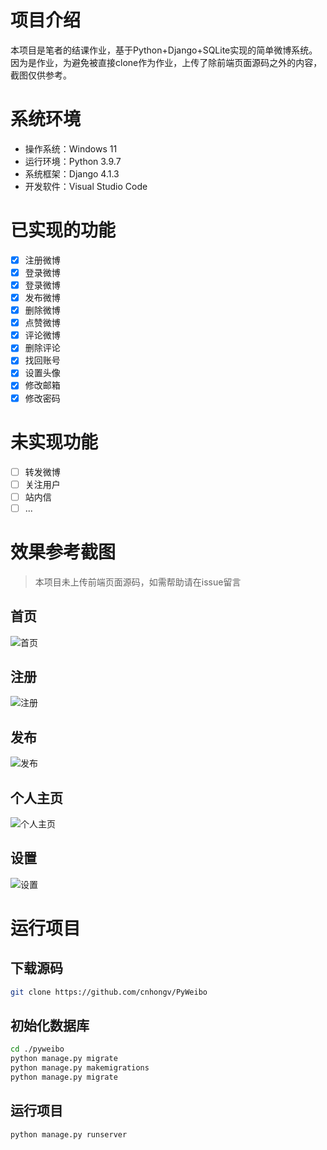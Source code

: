 # 项目介绍
本项目是笔者的结课作业，基于Python+Django+SQLite实现的简单微博系统。因为是作业，为避免被直接clone作为作业，上传了除前端页面源码之外的内容，截图仅供参考。

# 系统环境

- 操作系统：Windows 11
- 运行环境：Python 3.9.7
- 系统框架：Django 4.1.3
- 开发软件：Visual Studio Code


# 已实现的功能

- [x] 注册微博
- [x] 登录微博
- [x] 登录微博
- [x] 发布微博
- [x] 删除微博
- [x] 点赞微博
- [x] 评论微博
- [x] 删除评论
- [x] 找回账号
- [x] 设置头像
- [x] 修改邮箱
- [x] 修改密码

# 未实现功能
- [ ] 转发微博
- [ ] 关注用户
- [ ] 站内信
- [ ] ...

# 效果参考截图

> 本项目未上传前端页面源码，如需帮助请在issue留言

## 首页
![首页](./static/screenshot/index.png)

## 注册
![注册](./static/screenshot/reg.png)

## 发布
![发布](./static/screenshot/publish.png)

## 个人主页
![个人主页](./static/screenshot/profile.png)

## 设置
![设置](./static/screenshot/settings.png)

# 运行项目

## 下载源码

```sh
git clone https://github.com/cnhongv/PyWeibo
```

## 初始化数据库

```sh
cd ./pyweibo
python manage.py migrate
python manage.py makemigrations
python manage.py migrate
```

## 运行项目

```sh
python manage.py runserver
```
